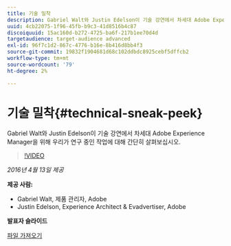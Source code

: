 ```yaml
---
title: 기술 밀착
description: Gabriel Walt와 Justin Edelson이 기술 강연에서 차세대 Adobe Experience Manager을 위해 우리가 연구 중인 작업에 대해 간단히 살펴보십시오.
uuid: 4cb22075-1f96-45fb-b9c3-41d8516b4c87
discoiquuid: 15ac160d-b272-4725-ba6f-217b1ee70d4d
targetaudience: target-audience advanced
exl-id: 96f7c1d2-867c-4776-b16e-8b416d8bb4f3
source-git-commit: 19832f1904681d68c102ddbdc8925cebf5dffcb2
workflow-type: tm+mt
source-wordcount: '79'
ht-degree: 2%

---
```


# 기술 밀착{#technical-sneak-peek}

Gabriel Walt와 Justin Edelson이 기술 강연에서 차세대 Adobe Experience Manager을 위해 우리가 연구 중인 작업에 대해 간단히 살펴보십시오.

>[!VIDEO](https://video.tv.adobe.com/v/19305/?quality=9)

*2016년 4월 13일 제공*

**제공 사람:**

* Gabriel Walt, 제품 관리자, Adobe
* Justin Edelson, Experience Architect &amp; Evadvertiser, Adobe

**발표자 슬라이드**

[파일 가져오기](assets/aem-gems-041316-6-2-tech-preview.pdf)
<!--
[Get back to the Overview](https://helpx.adobe.com/experience-manager/kt/eseminars/gems/aem-index.html)
-->
